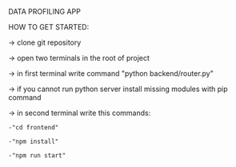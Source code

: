 DATA PROFILING APP

HOW TO GET STARTED:

 -> clone git repository
 
 -> open two terminals in the root of project
 
 -> in first terminal write command "python backend/router.py"
 
 -> if you cannot run python server install missing modules with pip command
 
 -> in second terminal write this commands:
 
    -"cd frontend"
    
    -"npm install"
    
    -"npm run start"
    
